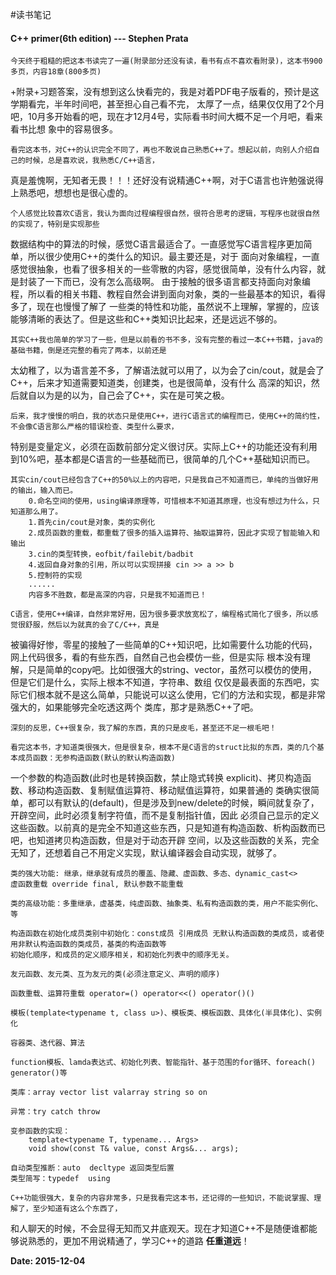 #读书笔记
#### C++ primer(6th edition) --- Stephen Prata

	今天终于粗糙的把这本书读完了一遍(附录部分还没有读，看书有点不喜欢看附录)，这本书900多页，内容18章(800多页)
+附录+习题答案，没有想到这么快看完的，我是对着PDF电子版看的，预计是这学期看完，半年时间吧，甚至担心自己看不完，
太厚了一点，结果仅仅用了2个月吧，10月多开始看的吧，现在才12月4号，实际看书时间大概不足一个月吧，看来看书比想
象中的容易很多。
	
	看完这本书，对C++的认识完全不同了，再也不敢说自己熟悉C++了。想起以前，向别人介绍自己的时候，总是喜欢说，我熟悉C/C++语言，
真是羞愧啊，无知者无畏！！！还好没有说精通C++啊，对于C语言也许勉强说得上熟悉吧，想想也是很心虚的。

	个人感觉比较喜欢C语言，我认为面向过程编程很自然，很符合思考的逻辑，写程序也就很自然的实现了，特别是实现那些
数据结构中的算法的时候，感觉C语言最适合了。一直感觉写C语言程序更加简单，所以很少使用C++的类什么的知识。最主要还是，对于
面向对象编程，一直感觉很抽象，也看了很多相关的一些零散的内容，感觉很简单，没有什么内容，就是封装了一下而已，没有怎么高级啊。
由于接触的很多语言都支持面向对象编程，所以看的相关书籍、教程自然会讲到面向对象，类的一些最基本的知识，看得多了，现在也慢慢了解了
一些类的特性和功能，虽然说不上理解，掌握的，应该能够清晰的表达了。但是这些和C++类知识比起来，还是远远不够的。

	其实C++我也简单的学习了一些，但是以前看的书不多，没有完整的看过一本C++书籍，java的基础书籍，倒是还完整的看完了两本，以前还是
太幼稚了，以为语言差不多，了解语法就可以用了，以为会了cin/cout，就是会了C++，后来才知道需要知道类，创建类，也是很简单，没有什么
高深的知识，然后就自以为是的以为，自己会了C++，实在是可笑之极。

	后来，我才慢慢的明白，我的状态只是使用C++，进行C语言式的编程而已，使用C++的简约性，不会像C语言那么严格的错误检查、类型什么要求，
特别是变量定义，必须在函数前部分定义很讨厌。实际上C++的功能还没有利用到10%吧，基本都是C语言的一些基础而已，很简单的几个C++基础知识而已。

	其实cin/cout已经包含了C++的50%以上的内容吧，只是我自己不知道而已，单纯的当做好用的输出，输入而已。
		0.命名空间的使用，using编译原理等，可惜根本不知道其原理，也没有想过为什么，只知道那么用了。
		1.首先cin/cout是对象，类的实例化
		2.成员函数的重载，都重载了很多的插入运算符、抽取运算符，因此才实现了智能输入和输出
		3.cin的类型转换，eofbit/failebit/badbit
		4.返回自身对象的引用，所以可以实现拼接 cin >> a >> b
		5.控制符的实现
		......
		内容多不胜数，都是高深的内容，只是我不知道而已！
	
	C语言，使用C++编译，自然非常好用，因为很多要求放宽松了，编程格式简化了很多，所以感觉很舒服，然后以为就真的会了C/C++，真是
被骗得好惨，零星的接触了一些简单的C++知识吧，比如需要什么功能的代码，网上代码很多，看的有些东西，自然自己也会模仿一些，但是实际
根本没有理解，只是简单的copy吧。比如很强大的string、vector，虽然可以模仿的使用，但是它们是什么，实际上根本不知道，字符串、数组
仅仅是最表面的东西吧，实际它们根本就不是这么简单，只能说可以这么使用，它们的方法和实现，都是非常强大的，如果能够完全吃透这两个
类库，那才是熟悉C++了吧。

	深刻的反思，C++很复杂，我了解的东西，真的只是皮毛，甚至还不足一根毛吧！
	
	看完这本书，才知道类很强大，但是很复杂，根本不是C语言的struct比拟的东西，类的几个基本成员函数：无参构造函数(默认的默认构造函数)
一个参数的构造函数(此时也是转换函数，禁止隐式转换 explicit)、拷贝构造函数、移动构造函数、复制赋值运算符、移动赋值运算符，如果普通的
类确实很简单，都可以有默认的(default)，但是涉及到new/delete的时候，瞬间就复杂了，开辟空间，此时必须复制字符值，而不是复制指针值，因此
必须自己显示的定义这些函数。以前真的是完全不知道这些东西，只是知道有构造函数、析构函数而已吧，也知道拷贝构造函数，但是对于动态开辟
空间，以及这些函数的关系，完全无知了，还想着自己不用定义实现，默认编译器会自动实现，就够了。

	类的强大功能: 继承，继承就有成员的覆盖、隐藏、虚函数、多态、dynamic_cast<>
	虚函数重载 override final, 默认参数不能重载
	
	类的高级功能：多重继承，虚基类，纯虚函数、抽象类、私有构造函数的类，用户不能实例化、等
	
	构造函数在初始化成员类别中初始化：const成员 引用成员 无默认构造函数的类成员，或者使用非默认构造函数的类成员，基类的构造函数等
	初始化顺序，和成员的定义顺序相关，和初始化列表中的顺序无关。
	
	友元函数、友元类、互为友元的类(必须注意定义、声明的顺序)
	
	函数重载、运算符重载 operator=() operator<<() operator()()
	
	模板(template<typename t, class u>)、模板类、模板函数、具体化(半具体化)、实例化
	
	容器类、迭代器、算法
	
	function模板、lamda表达式、初始化列表、智能指针、基于范围的for循环、foreach() generator()等
	
	类库：array vector list valarray string so on
	
	异常：try catch throw
	
	变参函数的实现：
		template<typename T, typename... Args>
		void show(const T& value, const Args&... args);
		
	自动类型推断：auto  decltype 返回类型后置
	类型简写：typedef  using 
	
	C++功能很强大，复杂的内容非常多，只是我看完这本书，还记得的一些知识，不能说掌握、理解了，至少知道有这么个东西了，
和人聊天的时候，不会显得无知而又井底观天。现在才知道C++不是随便谁都能够说熟悉的，更加不用说精通了，学习C++的道路
**任重道远**！

**Date: 2015-12-04**


	

	
	